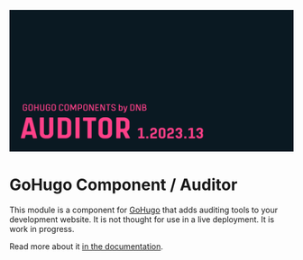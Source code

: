 ![](../../documentation/hugo-auditor/header-card.png)

# GoHugo Component / Auditor

This module is a component for [GoHugo](https://gohugo.io) that adds auditing tools to your development website. It is not thought for use in a live deployment. It is work in progress.

Read more about it [in the documentation](https://kollitsch.dev/gohugo/auditor/).
